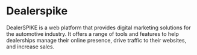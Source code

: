 # Dealerspike

DealerSPIKE is a web platform that provides digital marketing solutions for the automotive industry. It offers a range of tools and features to help dealerships manage their online presence, drive traffic to their websites, and increase sales.
